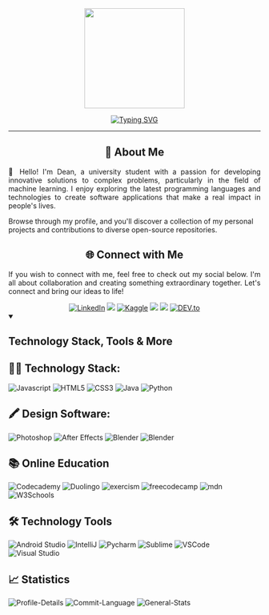 <!-- Machine Learning GIF -->
<div id="header" align="center">
    <img src="https://media.giphy.com/media/v1.Y2lkPTc5MGI3NjExZjBjMjg2ZmU5NzRjZTQ4ZjZmMTEwYmQ2NzQyZDUyNTRiMzllNWJmNSZlcD12MV9pbnRlcm5hbF9naWZzX2dpZklkJmN0PXM/F04IIH8SwCB6iBa36I/giphy-downsized-large.gif" height="200px" width="auto">
</div>

<p align="center">
<a href="https://git.io/typing-svg"><img src="https://readme-typing-svg.demolab.com?font=&weight=600&pause=1000&color=2786B1&center=true&vCenter=true&random=false&width=435&lines=Future+Full+Stack+Software+Engineer;Self-taught+UI%2FUX+Designer;Passionate+with+AI+and+ML" alt="Typing SVG" /></a></p>
<hr>

<!-- Introduction Message -->
<div>
<h2 align="center">🚀 About Me</h2>
<p align="justify">👋 Hello! I'm Dean, a university student with a passion for developing innovative solutions to complex problems, particularly in the field of machine learning. I enjoy exploring the latest programming languages and technologies to create software applications that make a real impact in people's lives. 

Browse through my profile, and you'll discover a collection of my personal projects and contributions to diverse open-source repositories.
</p>
</div>


<!-- Connect with Me -->
<div>
    <h2 align="center">🌐 Connect with Me</h2>
    <p align="justify">
    If you wish to connect with me, feel free to check out my social below. I'm all about collaboration and creating something extraordinary together. Let's connect and bring our ideas to life!
    </p>
</div>
<div align="center">
         <a href="https://www.linkedin.com/in/codebydean" target="_blank"><img src="https://img.shields.io/badge/-codebydean-0A66C2?logo=linkedin&logoColor=white&style=plastic" alt="LinkedIn"></a>
        <a href="https://www.credly.com/users/codebydean" target="_blank"><img src="https://img.shields.io/badge/-Credly-orange?logo=credly&logoColor=white&style=plastic"></a>
        <a href="https://www.kaggle.com/deanjoanidhi" target="_blank"><img src="https://img.shields.io/badge/-Kaggle-white?logo=kaggle&style=plastic" alt="Kaggle"></a>
        <a href="https://hashnode.com/@codebydean" target="_blank"><img src="https://img.shields.io/badge/-Hashnode-2962FF?logo=hashnode&logoColor=white&style=plastic"></a>
        <img src="https://img.shields.io/badge/codebydean-5865F2?style=plastic&logo=discord&logoColor=white">
        <a href="https://dev.to/codebydean" target="_blank"><img src="https://img.shields.io/badge/-Dev.to-black?logo=dev.to&logoColor=white&style=plastic&logoWidth=30" alt="DEV.to"></a>
</div>


<!-- Programming Languages -->
<details open>
<summary><h2>Technology Stack, Tools & More</h2></summary>
<h2>👨‍💻 Technology Stack:</h2>
<div>  
    <img src="https://img.shields.io/badge/-JavaScript-F7DF1E?logo=javascript&logoColor=black&style=for-the-badge&logoWidth=20" alt="Javascript">
    <img src="https://img.shields.io/badge/-HTML5-E34F26?logo=html5&logoColor=white&style=for-the-badge&logoWidth=20" alt="HTML5">
    <img src="https://img.shields.io/badge/-CSS3-1572B6?logo=css3&logoColor=white&style=for-the-badge&logoWidth=20" alt="CSS3">
    <img src="https://img.shields.io/badge/-Java-f89820?logo=java&logoColor=white&style=for-the-badge&logoWidth=20" alt="Java">
    <img src="https://img.shields.io/badge/Python-FFD43B?style=for-the-badge&logo=python&logoColor=blue" alt="Python">
</div>

<!-- Design Software -->

<h2>🖍 Design Software:</h2>
<div>
    <img src="https://img.shields.io/badge/Adobe%20Photoshop-31A8FF?style=for-the-badge&logo=Adobe%20Photoshop&logoColor=black" alt="Photoshop">
    <img src="https://img.shields.io/badge/Adobe%20after%20affects-CF96FD?style=for-the-badge&logo=Adobe%20after%20effects&logoColor=393665" alt="After Effects">
    <img src="https://img.shields.io/badge/blender-%23F5792A.svg?style=for-the-badge&logo=blender&logoColor=white" alt="Blender">
    <img src="https://img.shields.io/badge/Figma-F24E1E?style=for-the-badge&logo=figma&logoColor=white" alt="Blender">
</div>

<!-- Education -->

<h2>📚 Online Education</h2>
<div>
    <img src="https://img.shields.io/badge/Codecademy-141D39?style=for-the-badge&logo=codecademy&logoColor=white" alt="Codecademy">
    <img src="https://img.shields.io/badge/Duolingo-039014?style=for-the-badge&logo=Duolingo&logoColor=white" alt="Duolingo">
    <img src="https://img.shields.io/badge/Exercism-077C8C?style=for-the-badge&logo=exercism&logoColor=white" alt="exercism">
    <img src="https://img.shields.io/badge/freecodecamp-27273D?style=for-the-badge&logo=freecodecamp&logoColor=white" alt="freecodecamp">
    <img src="https://img.shields.io/badge/MDC_Web_Docs-black?style=for-the-badge&logo=mdcwebdocs&logoColor=white" alt="mdn">
    <img src="https://img.shields.io/badge/W3Schools-04AA6D?style=for-the-badge&logo=W3Schools&logoColor=white" alt="W3Schools">
</div>


<!-- Technology Tools -->
<h2>🛠 Technology Tools</h2>
<div>
    <img src="https://img.shields.io/badge/Android_Studio-039014?style=for-the-badge&logo=android-studio&logoColor=white" alt="Android Studio">
    <img src="https://img.shields.io/badge/IntelliJ_IDEA-000000.svg?style=for-the-badge&logo=intellij-idea&logoColor=white" alt="IntelliJ">
    <img src="https://img.shields.io/badge/PyCharm-000000.svg?&style=for-the-badge&logo=PyCharm&logoColor=white" alt="Pycharm">
    <img src="https://img.shields.io/badge/sublime_text-%23575757.svg?&style=for-the-badge&logo=sublime-text&logoColor=important" alt="Sublime">
    <img src="https://img.shields.io/badge/VSCode-0078D4?style=for-the-badge&logo=visual%20studio%20code&logoColor=white" alt="VSCode">
    <img src="https://img.shields.io/badge/Visual_Studio-5C2D91?style=for-the-badge&logo=visual%20studio&logoColor=white" alt="Visual Studio">
</details>

<!-- Github Statistics -->
<h2>📈 Statistics</h2>

![Profile-Details](http://github-profile-summary-cards.vercel.app/api/cards/profile-details?username=codebydean&theme=blue_green)
![Commit-Language](http://github-profile-summary-cards.vercel.app/api/cards/most-commit-language?username=codebydean&theme=blue_green)
![General-Stats](http://github-profile-summary-cards.vercel.app/api/cards/stats?username=codebydean&theme=blue_green)

